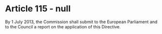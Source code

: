 # Article 115 - null


By 1 July 2013, the Commission shall submit to the European Parliament and to the Council a report on the application of this Directive.
